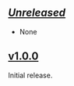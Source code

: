 ## [*Unreleased*](https://github.com/pbrisbin/vim-compiler-stack/compare/v1.0.0...master)

- None

## [v1.0.0](https://github.com/pbrisbin/vim-compiler-stack/tree/v1.0.0)

Initial release.
